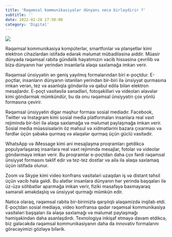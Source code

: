```yaml
---
title: 'Rəqəmsal kommunikasiyalar dünyanı necə birləşdirir ?'
subtitle: ''
date: 2022-02-28 17:50:00
category: 'Digital'
---
```


<img src="https://img.freepik.com/free-vector/happy-woman-chatting-with-friends-online_74855-14073.jpg?w=996&t=st=1678703608~exp=1678704208~hmac=6b90d324cbb6a6719af6d91d610d69c8e6ae3e375ffb58b5b3bf4348e0c03162"  >

Rəqəmsal kommunikasiya kompüterlər, smartfonlar və planşetlər kimi elektron cihazlardan istifadə edərək məlumat mübadiləsinə aiddir. Müasir dünyada rəqəmsal rabitə gündəlik həyatımızın vacib hissəsinə çevrilib və bizə dünyanın hər yerindən insanlarla əlaqə saxlamağa imkan verir.

Rəqəmsal ünsiyyətin ən geniş yayılmış formalarından biri e-poçtdur. E-poçtlar, insanların dünyanın istənilən yerindən bir-biri ilə ünsiyyət qurmasına imkan verən, tez və asanlıqla göndərilə və qəbul edilə bilən elektron mesajlardır. E-poçt vasitəsilə sənədləri, fotoşəkilləri və videoları əlavələr kimi göndərmək mümkündür, bu da onu rəqəmsal ünsiyyətin çox yönlü formasına çevirir.

Rəqəmsal ünsiyyətin digər məşhur forması sosial mediadır. Facebook, Twitter və Instagram kimi sosial media platformaları insanlara real vaxt rejimində bir-biri ilə əlaqə saxlamağa və məlumat paylaşmağa imkan verir. Sosial media müəssisələrin öz məhsul və xidmətlərini bazara çıxarması və fərdlər üçün şəbəkə qurmaq və əlaqələr qurmaq üçün güclü vasitədir.

WhatsApp və iMessage kimi ani mesajlaşma proqramları getdikcə populyarlaşaraq insanlara real vaxt rejimində mesajlar, fotolar və videolar göndərməyə imkan verir. Bu proqramlar e-poçtdan daha çox fərdi rəqəmsal ünsiyyət formasını təklif edir və tez-tez dostlar və ailə ilə əlaqə saxlamaq üçün istifadə olunur.

Zoom və Skype kimi video konfrans vasitələri uzaqdan iş və distant təhsil üçün vacib hala gəldi. Bu alətlər insanlara dünyanın hər yerində başqaları ilə üz-üzə söhbətlər aparmağa imkan verir, fiziki məsafəyə baxmayaraq səmərəli əməkdaşlıq və ünsiyyət qurmağı mümkün edir.

Nəticə olaraq, rəqəmsal rabitə bir-birimizlə qarşılıqlı əlaqəmizdə inqilab etdi. E-poçtdan sosial mediaya, video konfransa qədər rəqəmsal kommunikasiya vasitələri başqaları ilə əlaqə saxlamağı və məlumat paylaşmağı həmişəkindən daha asanlaşdırdı. Texnologiya inkişaf etməyə davam etdikcə, biz gələcəkdə rəqəmsal kommunikasiyanın daha da innovativ formalarını görəcəyimizi gözləyə bilərik.
